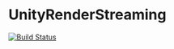 # UnityRenderStreaming

[![Build Status](https://travis-ci.com/unity3d-jp/UnityRenderStreaming.svg?token=Q4YxtvngtBsDrM77Fese&branch=master)](https://travis-ci.com/unity3d-jp/UnityRenderStreaming)

